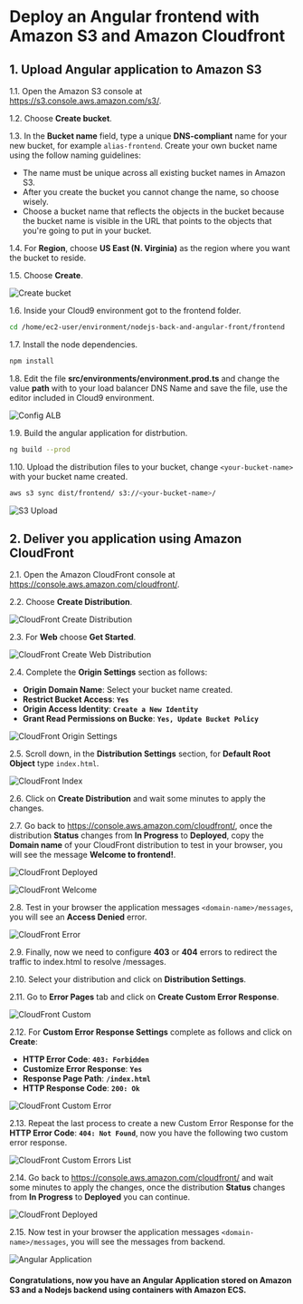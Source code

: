 # Deploy an Angular frontend with Amazon S3 and Amazon Cloudfront

## 1. Upload Angular application to Amazon S3

1.1\. Open the Amazon S3 console at https://s3.console.aws.amazon.com/s3/.

1.2\. Choose **Create bucket**.

1.3\. In the **Bucket name** field, type a unique **DNS-compliant** name for your new bucket, for example `alias-frontend`. Create your own bucket name using the follow naming guidelines:

* The name must be unique across all existing bucket names in Amazon S3.
* After you create the bucket you cannot change the name, so choose wisely.
* Choose a bucket name that reflects the objects in the bucket because the bucket name is visible in the URL that points to the objects that you're going to put in your bucket.

1.4\. For **Region**, choose **US East (N. Virginia)** as the region where you want the bucket to reside.

1.5\. Choose **Create**.

![Create bucket](images/s3-create.png)

1.6\. Inside your Cloud9 environment got to the frontend folder.

``` bash
cd /home/ec2-user/environment/nodejs-back-and-angular-front/frontend
```

1.7\. Install the node dependencies.

``` bash
npm install
```

1.8\. Edit the file **src/environments/environment.prod.ts** and change the value **path** with to your load balancer DNS Name and save the file, use the editor included in Cloud9 environment.

![Config ALB](images/s3-config-alb.png)

1.9\. Build the angular application for distrbution.

``` bash
ng build --prod
```

1.10\. Upload the distribution files to your bucket, change `<your-bucket-name>` with your bucket name created.

``` bash
aws s3 sync dist/frontend/ s3://<your-bucket-name>/
```

![S3 Upload](images/s3-upload.png)

## 2. Deliver you application using Amazon CloudFront

2.1\. Open the Amazon CloudFront console at https://console.aws.amazon.com/cloudfront/.

2.2\. Choose **Create Distribution**.

![CloudFront Create Distribution](images/cf-create-button.png)

2.3\. For **Web** choose **Get Started**.

![CloudFront Create Web Distribution](images/cf-web-distribution.png)

2.4\. Complete the **Origin Settings** section as follows:

* **Origin Domain Name**: Select your bucket name created.
* **Restrict Bucket Access**: **``Yes``**
* **Origin Access Identity**: **``Create a New Identity``**
* **Grant Read Permissions on Bucke**: **``Yes, Update Bucket Policy``**

![CloudFront Origin Settings](images/cf-origin-settings.png)

2.5\. Scroll down, in the **Distribution Settings** section, for **Default Root Object** type `index.html`.

![CloudFront Index](images/cf-index.png)

2.6\. Click on **Create Distribution** and wait some minutes to apply the changes.

2.7\. Go back to https://console.aws.amazon.com/cloudfront/, once the distribution **Status** changes from **In Progress** to **Deployed**, copy the **Domain name** of your CloudFront distribution to test in your browser, you will see the message **Welcome to frontend!**.

![CloudFront Deployed](images/cf-deployed.png)

![CloudFront Welcome](images/cf-welcome.png)

2.8\. Test in your browser the application messages `<domain-name>/messages`, you will see an **Access Denied** error.

![CloudFront Error](images/cf-errror.png)

2.9\. Finally, now we need to configure **403** or **404** errors to redirect the traffic to index.html to resolve /messages.

2.10\. Select your distribution and click on **Distribution Settings**.

2.11\. Go to **Error Pages** tab and click on **Create Custom Error Response**.

![CloudFront Custom](images/cf-custom.png)

2.12\. For **Custom Error Response Settings** complete as follows and click on **Create**:

* **HTTP Error Code**: **``403: Forbidden``**
* **Customize Error Response**: **``Yes``**
* **Response Page Path**: **``/index.html``**
* **HTTP Response Code**: **``200: Ok``**

![CloudFront Custom Error](images/cf-custom-403.png)

2.13\. Repeat the last process to create a new Custom Error Response for the **HTTP Error Code**: **``404: Not Found``**, now you have the following two custom error response.

![CloudFront Custom Errors List](images/cf-customs.png)

2.14\. Go back to https://console.aws.amazon.com/cloudfront/ and wait some minutes to apply the changes, once the distribution **Status** changes from **In Progress** to **Deployed** you can continue.

![CloudFront Deployed](images/cf-deployed.png)

2.15\. Now test in your browser the application messages `<domain-name>/messages`, you will see the messages from backend.

![Angular Application](images/angular.png)

#### Congratulations, now you have an Angular Application stored on Amazon S3 and a Nodejs backend using containers with Amazon ECS.